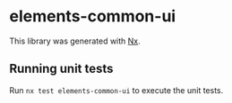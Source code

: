 # elements-common-ui

This library was generated with [Nx](https://nx.dev).

## Running unit tests

Run `nx test elements-common-ui` to execute the unit tests.
